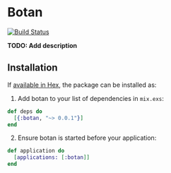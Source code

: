 # Botan

[![Build
Status](https://travis-ci.org/mendab1e/exBotan.svg)](https://travis-ci.org/mendab1e/exBotan)

**TODO: Add description**

## Installation

If [available in Hex](https://hex.pm/docs/publish), the package can be installed as:

1. Add botan to your list of dependencies in `mix.exs`:

  ```elixir
  def deps do
    [{:botan, "~> 0.0.1"}]
  end
  ```

2. Ensure botan is started before your application:

  ```elixir
  def application do
    [applications: [:botan]]
  end
  ```
